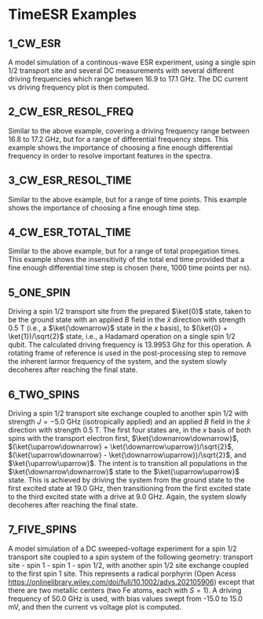 # TimeESR Examples

## 1_CW_ESR
A model simulation of a continous-wave ESR experiment, using a single spin 1/2 transport site and several DC measurements with several different driving frequencies which range between 16.9 to 17.1 GHz. The DC current vs driving frequency plot is then computed.

## 2_CW_ESR_RESOL_FREQ
Similar to the above example, covering a driving frequency range between 16.8 to 17.2 GHz, but for a range of differential frequency steps. This example shows the importance of choosing a fine enough differential frequency in order to resolve important features in the spectra.

## 3_CW_ESR_RESOL_TIME
Similar to the above example, but for a range of time points. This example shows the importance of choosing a fine enough time step.

## 4_CW_ESR_TOTAL_TIME
Similar to the above example, but for a range of total propegation times. This example shows the insensitivity of the total end time provided that a fine enough differential time step is chosen (here, 1000 time points per ns).

## 5_ONE_SPIN
Driving a spin 1/2 transport site from the prepared $\ket{0}$ state, taken to be the ground state with an applied $B$ field in the $\hat{x}$ direction with strength 0.5 T (i.e., a $\ket{\downarrow}$ state in the $x$ basis), to $(\ket{0} + \ket{1})/\sqrt{2}$ state, i.e., a Hadamard operation on a single spin 1/2 qubit. The calculated driving frequency is 13.9953 Ghz for this operation. A rotating frame of reference is used in the post-processing step to remove the inherent larmor frequency of the system, and the system slowly decoheres after reaching the final state.

## 6_TWO_SPINS
Driving a spin 1/2 transport site exchange coupled to another spin 1/2 with strength $J = -5.0$ GHz (isotropically applied) and an applied $B$ field in the $\hat{x}$ direction with strength 0.5 T. The first four states are, in the $x$ basis of both spins with the transport electron first, $\ket{\downarrow\downarrow}$, $(\ket{\uparrow\downarrow} + \ket{\downarrow\uparrow})/\sqrt{2}$, $(\ket{\uparrow\downarrow} - \ket{\downarrow\uparrow})/\sqrt{2}$, and $\ket{\uparrow\uparrow}$. The intent is to transition all populations in the $\ket{\downarrow\downarrow}$ state to the $\ket{\uparrow\uparrow}$ state. This is achieved by driving the system from the ground state to the first excited state at 19.0 GHz, then transitioning from the first excited state to the third excited state with a drive at 9.0 GHz. Again, the system slowly decoheres after reaching the final state.

## 7_FIVE_SPINS
A model simulation of a DC sweeped-voltage experiment for a spin 1/2 transport site coupled to a spin system of the following geometry: transport site - spin 1 - spin 1 - spin 1/2, with another spin 1/2 site exchange coupled to the first spin 1 site. This represents a radical porphyrin (Open Acess https://onlinelibrary.wiley.com/doi/full/10.1002/advs.202105906) except that there are two metallic centers (two Fe atoms, each with $S=1$). A driving frequency of 50.0 GHz is used, with bias values swept from -15.0 to 15.0 mV, and then the current vs voltage plot is computed.
